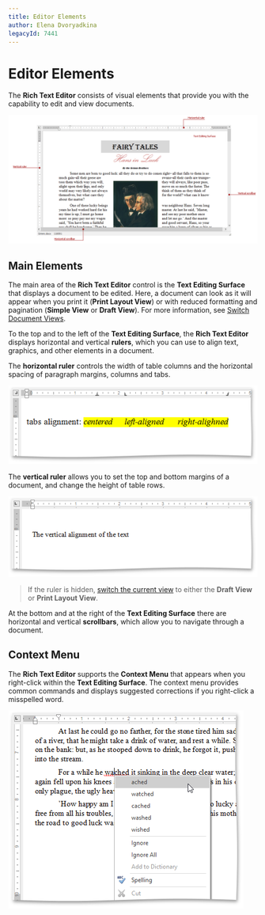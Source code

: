 ```yaml
---
title: Editor Elements
author: Elena Dvoryadkina
legacyId: 7441
---
```

# Editor Elements
The **Rich Text Editor** consists of visual elements that provide you with the capability to edit and view documents.

![RTEElementsOverView](../../../images/img121233.png)

## Main Elements
The main area of the **Rich Text Editor** control is the **Text Editing Surface** that displays a document to be edited. Here, a document can look as it will appear when you print it (**Print Layout View**) or with reduced formatting and pagination (**Simple View** or **Draft View**). For more information, see [Switch Document Views](../viewing-and-navigating/switch-document-views.md).

To the top and to the left of the **Text Editing Surface**, the **Rich Text Editor** displays horizontal and vertical **rulers**, which you can use to align text, graphics, and other elements in a document.

The **horizontal ruler** controls the width of table columns and the horizontal spacing of paragraph margins, columns and tabs.

![RTETabsAlignment](../../../images/img121322.png)

The **vertical ruler** allows you to set the top and bottom margins of a document, and change the height of table rows.

![RTEVerticalAlignment](../../../images/img121323.png)

> If the ruler is hidden, [switch the current view](../viewing-and-navigating/switch-document-views.md) to either the **Draft View** or **Print Layout View**.

At the bottom and at the right of the **Text Editing Surface** there are horizontal and vertical **scrollbars**, which allow you to navigate through a document.

## Context Menu
The **Rich Text Editor** supports the **Context Menu** that appears when you right-click within the **Text Editing Surface**. The context menu provides common commands and displays suggested corrections if you right-click a misspelled word.

![RTESpellCheckingContextMenu](../../../images/img121326.png)
